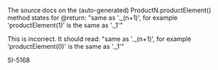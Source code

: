 The source docs on the (auto-generated) ProductN.productElement() method states for @return:
  "same as '._(n+1)', for example 'productElement(1)' is the same as '._1'"

This is incorrect. It should read:
  "same as '._(n+1)', for example 'productElement(0)' is the same as '._1'"

SI-5168
